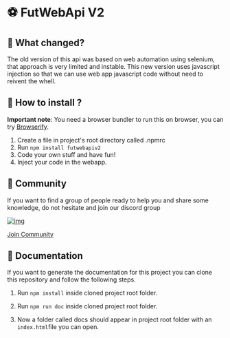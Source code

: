 # ⚽️ FutWebApi V2



## 🎉 What changed?

The old version of this api was based on web automation using selenium, that approach is very limited and instable. This new version uses javascript injection so that we can use web app javascript code without need to reivent the whell. 



## 🔧 How to install ?

**Important note**: You need a browser bundler to run this on browser, you can try <a href="http://browserify.org/">Browserify</a>.

1. Create a file in project's root directory called .npmrc
2. Run `npm install futwebapiv2`
3. Code your own stuff and have fun!
4. Inject your code in the webapp.



## 💬 Community

If you want to find a group of people ready to help you and share some knowledge, do not hesitate and join our discord group

[![img](https://camo.githubusercontent.com/b0ed4c4f127b8d77f49e34cea50c73f4414a7be9f595a27691271b6989cad6d5/68747470733a2f2f696d672e736869656c64732e696f2f646973636f72642f3735393339323933323436353334343531323f636f6c6f723d677265656e266c6162656c3d446973636f7264266c6f676f3d646973636f7264266c6f676f436f6c6f723d7768697465)](https://camo.githubusercontent.com/b0ed4c4f127b8d77f49e34cea50c73f4414a7be9f595a27691271b6989cad6d5/68747470733a2f2f696d672e736869656c64732e696f2f646973636f72642f3735393339323933323436353334343531323f636f6c6f723d677265656e266c6162656c3d446973636f7264266c6f676f3d646973636f7264266c6f676f436f6c6f723d7768697465)

[Join Community](https://discord.gg/eaDCnPQ)



## 📘 Documentation

If you want to generate the documentation for this project you can clone this repository and follow the following steps.

1. Run `npm install` inside cloned project root folder.
2. Run `npm run doc` inside cloned project root folder.

3. Now a folder called docs should appear in project root folder with an `index.html`file you can open.

